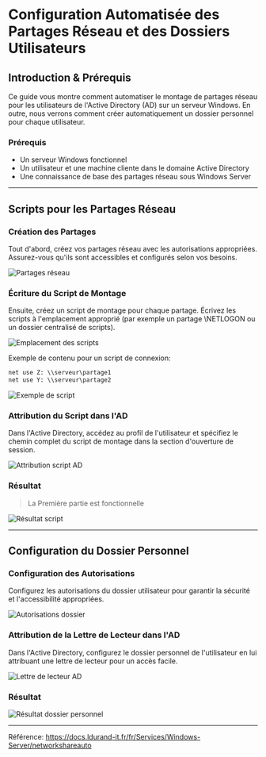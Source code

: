 # Configuration Automatisée des Partages Réseau et des Dossiers Utilisateurs

## Introduction & Prérequis

Ce guide vous montre comment automatiser le montage de partages réseau pour les utilisateurs de l'Active Directory (AD) sur un serveur Windows. En outre, nous verrons comment créer automatiquement un dossier personnel pour chaque utilisateur.

### Prérequis

- Un serveur Windows fonctionnel
- Un utilisateur et une machine cliente dans le domaine Active Directory
- Une connaissance de base des partages réseau sous Windows Server

---

## Scripts pour les Partages Réseau

### Création des Partages

Tout d'abord, créez vos partages réseau avec les autorisations appropriées. Assurez-vous qu'ils sont accessibles et configurés selon vos besoins.

![Partages réseau](../../assets/network-share-auto/Image01.png)

### Écriture du Script de Montage

Ensuite, créez un script de montage pour chaque partage. Écrivez les scripts à l'emplacement approprié (par exemple un partage \NETLOGON ou un dossier centralisé de scripts).

![Emplacement des scripts](../../assets/network-share-auto/Image02.png)

Exemple de contenu pour un script de connexion:

```bat
net use Z: \\serveur\partage1
net use Y: \\serveur\partage2
```

![Exemple de script](../../assets/network-share-auto/Image03.png)

### Attribution du Script dans l'AD

Dans l'Active Directory, accédez au profil de l'utilisateur et spécifiez le chemin complet du script de montage dans la section d'ouverture de session.

![Attribution script AD](../../assets/network-share-auto/Image04.png)

### Résultat

> La Première partie est fonctionnelle

![Résultat script](../../assets/network-share-auto/Image05.png)

---

## Configuration du Dossier Personnel

### Configuration des Autorisations

Configurez les autorisations du dossier utilisateur pour garantir la sécurité et l'accessibilité appropriées.

![Autorisations dossier](../../assets/network-share-auto/Image06.png)

### Attribution de la Lettre de Lecteur dans l'AD

Dans l'Active Directory, configurez le dossier personnel de l'utilisateur en lui attribuant une lettre de lecteur pour un accès facile.

![Lettre de lecteur AD](../../assets/network-share-auto/Image07.png)

### Résultat

![Résultat dossier personnel](../../assets/network-share-auto/Image08.png)

---

Référence: https://docs.ldurand-it.fr/fr/Services/Windows-Server/networkshareauto
